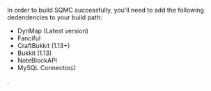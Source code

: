 In order to build SQMC successfully, you'll need to add the following dedendencies to your build path:

- DynMap (Latest version)
- Fanciful 
- CraftBukkit (1.13+)
- Bukkit (1.13)
- NoteBlockAPI
- MySQL Connector/J

.
